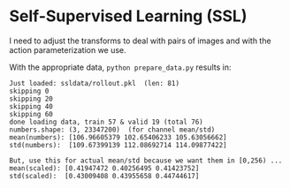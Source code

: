 # Self-Supervised Learning (SSL)

I need to adjust the transforms to deal with pairs of images and
with the action parameterization we use.

With the appropriate data, `python prepare_data.py` results in:

```
Just loaded: ssldata/rollout.pkl  (len: 81)
skipping 0
skipping 20
skipping 40
skipping 60
done loading data, train 57 & valid 19 (total 76)
numbers.shape: (3, 23347200)  (for channel mean/std)
mean(numbers): [106.96605379 102.65406233 105.63056662]
std(numbers):  [109.67399139 112.08692714 114.09877422]

But, use this for actual mean/std because we want them in [0,256) ...
mean(scaled): [0.41947472 0.40256495 0.41423752]
std(scaled):  [0.43009408 0.43955658 0.44744617]
```
